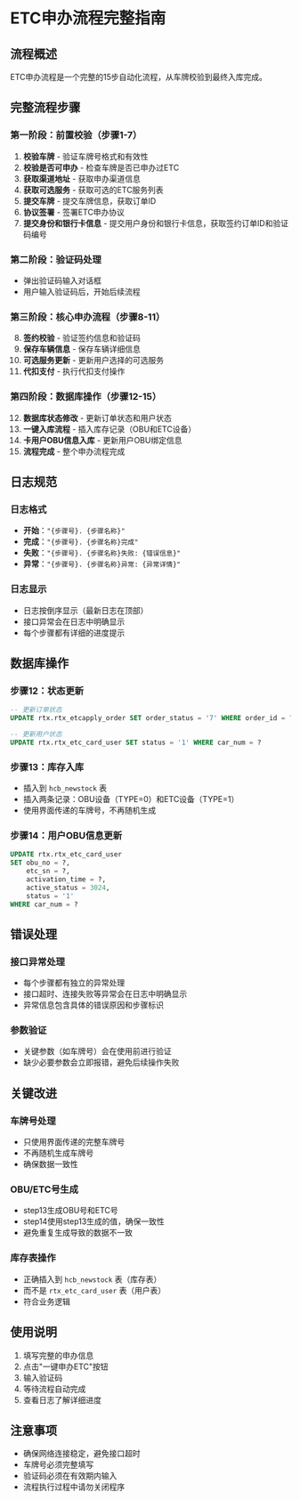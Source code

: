 # ETC申办流程完整指南

## 流程概述

ETC申办流程是一个完整的15步自动化流程，从车牌校验到最终入库完成。

## 完整流程步骤

### 第一阶段：前置校验（步骤1-7）
1. **校验车牌** - 验证车牌号格式和有效性
2. **校验是否可申办** - 检查车牌是否已申办过ETC
3. **获取渠道地址** - 获取申办渠道信息
4. **获取可选服务** - 获取可选的ETC服务列表
5. **提交车牌** - 提交车牌信息，获取订单ID
6. **协议签署** - 签署ETC申办协议
7. **提交身份和银行卡信息** - 提交用户身份和银行卡信息，获取签约订单ID和验证码编号

### 第二阶段：验证码处理
- 弹出验证码输入对话框
- 用户输入验证码后，开始后续流程

### 第三阶段：核心申办流程（步骤8-11）
8. **签约校验** - 验证签约信息和验证码
9. **保存车辆信息** - 保存车辆详细信息
10. **可选服务更新** - 更新用户选择的可选服务
11. **代扣支付** - 执行代扣支付操作

### 第四阶段：数据库操作（步骤12-15）
12. **数据库状态修改** - 更新订单状态和用户状态
13. **一键入库流程** - 插入库存记录（OBU和ETC设备）
14. **卡用户OBU信息入库** - 更新用户OBU绑定信息
15. **流程完成** - 整个申办流程完成

## 日志规范

### 日志格式
- **开始**：`"{步骤号}. {步骤名称}"`
- **完成**：`"{步骤号}. {步骤名称}完成"`
- **失败**：`"{步骤号}. {步骤名称}失败: {错误信息}"`
- **异常**：`"{步骤号}. {步骤名称}异常: {异常详情}"`

### 日志显示
- 日志按倒序显示（最新日志在顶部）
- 接口异常会在日志中明确显示
- 每个步骤都有详细的进度提示

## 数据库操作

### 步骤12：状态更新
```sql
-- 更新订单状态
UPDATE rtx.rtx_etcapply_order SET order_status = '7' WHERE order_id = ?

-- 更新用户状态
UPDATE rtx.rtx_etc_card_user SET status = '1' WHERE car_num = ?
```

### 步骤13：库存入库
- 插入到 `hcb_newstock` 表
- 插入两条记录：OBU设备（TYPE=0）和ETC设备（TYPE=1）
- 使用界面传递的车牌号，不再随机生成

### 步骤14：用户OBU信息更新
```sql
UPDATE rtx.rtx_etc_card_user 
SET obu_no = ?, 
    etc_sn = ?, 
    activation_time = ?, 
    active_status = 3024, 
    status = '1' 
WHERE car_num = ?
```

## 错误处理

### 接口异常处理
- 每个步骤都有独立的异常处理
- 接口超时、连接失败等异常会在日志中明确显示
- 异常信息包含具体的错误原因和步骤标识

### 参数验证
- 关键参数（如车牌号）会在使用前进行验证
- 缺少必要参数会立即报错，避免后续操作失败

## 关键改进

### 车牌号处理
- 只使用界面传递的完整车牌号
- 不再随机生成车牌号
- 确保数据一致性

### OBU/ETC号生成
- step13生成OBU号和ETC号
- step14使用step13生成的值，确保一致性
- 避免重复生成导致的数据不一致

### 库存表操作
- 正确插入到 `hcb_newstock` 表（库存表）
- 而不是 `rtx_etc_card_user` 表（用户表）
- 符合业务逻辑

## 使用说明

1. 填写完整的申办信息
2. 点击"一键申办ETC"按钮
3. 输入验证码
4. 等待流程自动完成
5. 查看日志了解详细进度

## 注意事项

- 确保网络连接稳定，避免接口超时
- 车牌号必须完整填写
- 验证码必须在有效期内输入
- 流程执行过程中请勿关闭程序 